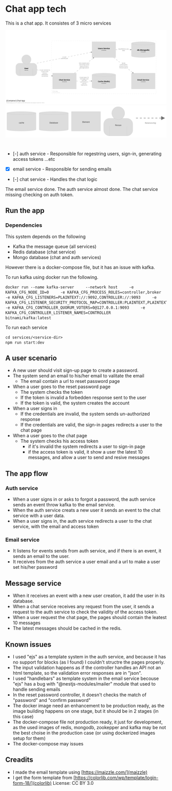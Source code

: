 # Chat app tech

This is a chat app. It consistes of 3 micro services

![The System Diagram](documentation/system-digram.png)
![The Diagram Key](documentation/system-digram-key.png)

#

- [-] auth service - Responsible for regestring users, sign-in, generating access tokens ...etc
- [x] email service - Responsible for sending emails
- [-] chat service - Handles the chat logic

 The email service done.
 The auth service almost done.
 The chat service missing checking on auth token.

## Run the app

### Dependencies

This system depends on the following

- Kafka the message queue (all services)
- Redis database (chat service)
- Mongo database (chat and auth services)

However there is a docker-compose file, but it has an issue with kafka.

To run kafka using docker run the following.

```shell
docker run --name kafka-server     --network host     -e KAFKA_CFG_NODE_ID=0     -e KAFKA_CFG_PROCESS_ROLES=controller,broker     -e KAFKA_CFG_LISTENERS=PLAINTEXT://:9092,CONTROLLER://:9093     -e KAFKA_CFG_LISTENER_SECURITY_PROTOCOL_MAP=CONTROLLER:PLAINTEXT,PLAINTEXT:PLAINTEXT     -e KAFKA_CFG_CONTROLLER_QUORUM_VOTERS=0@127.0.0.1:9093     -e KAFKA_CFG_CONTROLLER_LISTENER_NAMES=CONTROLLER     bitnami/kafka:latest
```

To run each service

```shell
cd services/<service-dir>
npm run start:dev
```

## A user scenario

- A new user should visit sign-up page to create a password.
- The system send an email to his/her email to valitate the email
  - The email contain a url to reset password page
- When a user goes to the reset password page
  - The system checks the token
  - If the token is invalid a forbedden response sent to the user
  - If the token is valid, the system creates the account
- When a user signs in
  - If the credentials are invalid, the system sends un-authorized response
  - If the credentials are valid, the sign-in pages redirects a user to the chat page
- When a user goes to the chat page
  - The system checks his access token
    - if it's invalid the system redirects a user to sign-in page
    - if the access token is valid, it show a user the latest 10 messages, and allow a user to send and resive messages

## The app flow

### Auth service

- When a user signs in or asks to forgot a password, the auth service sends an event throw kafka to the email service.
- When the auth service creats a new user it sends an event to the chat service with a user data.
- When a user signs in, the auth service redirects a user to the chat service, with the  email and access token

### Email service

- It listens for events sends from auth service, and if there is an event, it sends an email to the user.
- It receives from the auth service a user email and a url to make a user set his/her password

## Message service

- When it receives an event with a new user creation, it add the user in its database.
- When a chat service receives any request from the user, it sends a request to the auth service to check the validity of the access token.
- When a user request the chat page, the pages should contain the leatest 10 messages
- The latest messages should be cached in the redis.

## Known issues

- I used "ejs" as a template system in the auth service, and because it has no support for blocks (as I found) I couldn't structre the pages properly.
- The input validation happens as if the controller handles an API not an html template, so the validation error responses are in "json".
- I used "handlebars" as template system in the email service becouse "ejs" has a bug with "@nestjs-modules/mailer" module that used to handle sending emails
- In the reset password controller, it doesn't checks the match of "password" and "confirm password"
- The docker image need an enhancement to be production ready, as the image building happens on one stage, but it should be in 2 stages (in this case)
- The docker-compose file not production ready, it just for development, as the used images of redis, mongodb, zookepper and kafka may be not the best choise in the production case (or using dockerized images setup for them)
- The docker-compose may issues

## Creadits

- I made the email template using [https://maizzle.com/](maizzle)
- I get the form template from [https://colorlib.com/wp/template/login-form-18/](colorlib) License: CC BY 3.0

